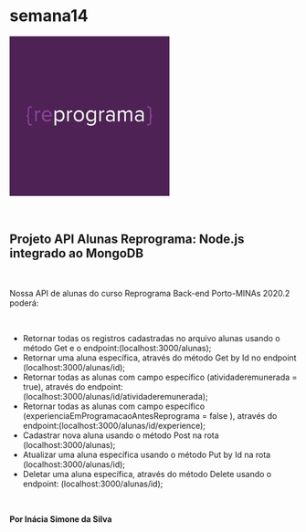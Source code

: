 # semana14


![Simbolo do Reprograma](./imagens/logo.jpg)   

<br>

## Projeto API Alunas Reprograma: Node.js integrado ao MongoDB 

<br>

Nossa API de alunas do curso Reprograma Back-end Porto-MINAs 2020.2 poderá:  

<br>  

- Retornar todas os registros cadastradas no arquivo alunas usando o método Get e o endpoint:(localhost:3000/alunas);
- Retornar uma aluna específica, através do método Get by Id no endpoint (localhost:3000/alunas/id);
- Retornar todas as alunas com campo específico (atividaderemunerada = true), através do endpoint:(localhost:3000/alunas/id/atividaderemunerada);
- Retornar todas as alunas com campo específico (experienciaEmProgramacaoAntesReprograma = false ), através do endpoint:(localhost:3000/alunas/id/experience);
- Cadastrar nova aluna usando o método Post na rota (localhost:3000/alunas);
- Atualizar uma aluna específica usando o método Put by Id na rota (localhost:3000/alunas/id);
- Deletar uma aluna específica, através do método Delete usando o endpoint: (localhost:3000/alunas/id);


<br>

   **Por Inácia Simone da Silva**